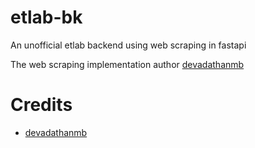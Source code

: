 # etlab-bk
An unofficial etlab backend using web scraping in fastapi

The web scraping implementation author [devadathanmb](https://github.com/devadathanmb/rit-etlab-api/)


# Credits
- [devadathanmb](https://github.com/devadathanmb/rit-etlab-api/)